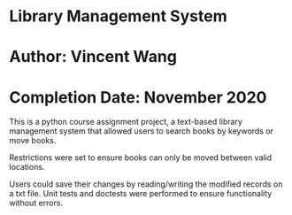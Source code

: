 # Library Management System

# Author: Vincent Wang

# Completion Date: November 2020

This is a python course assignment project, a text-based library management system that allowed users to search books by keywords or move books.

Restrictions were set to ensure books can only be moved between valid locations. 

Users could save their changes by reading/writing the modified records on a txt file.
Unit tests and doctests were performed to ensure functionality without errors.
